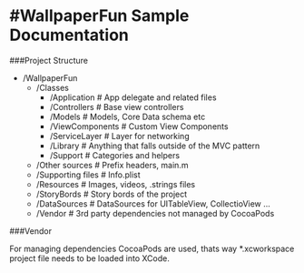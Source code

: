 #WallpaperFun Sample Documentation
=================================

###Project Structure

* /WallpaperFun
    + /Classes
        - /Application      # App delegate and related files
        - /Controllers      # Base view controllers
        - /Models           # Models, Core Data schema etc
        - /ViewComponents   # Custom View Components
        - /ServiceLayer     # Layer for networking
        - /Library          # Anything that falls outside of the MVC pattern
        - /Support          # Categories and helpers
    + /Other sources        # Prefix headers, main.m
    + /Supporting files     # Info.plist
    + /Resources                # Images, videos, .strings files
    + /StoryBords               # Story bords of the project
    + /DataSources              # DataSources for UITableView, CollectioView ...
    + /Vendor                   # 3rd party dependencies not managed by CocoaPods


###Vendor

For managing dependencies CocoaPods are used, thats way *.xcworkspace project file needs to be loaded into XCode.


